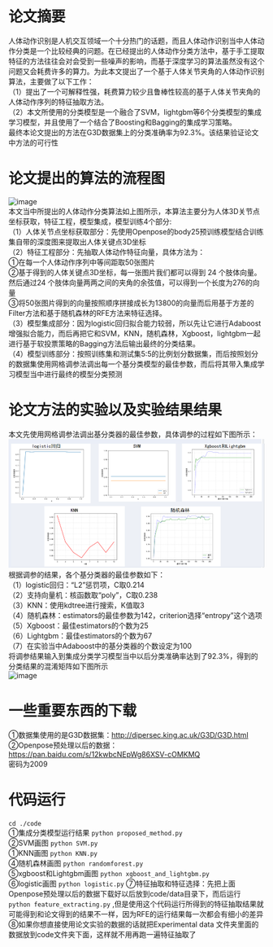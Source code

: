 # 论文摘要
人体动作识别是人机交互领域一个十分热门的话题，而且人体动作识别当中人体动作分类是一个比较经典的问题。在已经提出的人体动作分类方法中，基于手工提取特征的方法往往会对会受到一些噪声的影响，而基于深度学习的算法虽然没有这个问题又会耗费许多的算力。为此本文提出了一个基于人体关节夹角的人体动作识别算法，主要做了以下工作：  
（1）提出了一个可解释性强，耗费算力较少且鲁棒性较高的基于人体关节夹角的人体动作序列的特征抽取方法。  
（2）本文所使用的分类模型是一个融合了SVM，lightgbm等6个分类模型的集成学习模型，并且使用了一个结合了Boosting和Bagging的集成学习策略。  
最终本论文提出的方法在G3D数据集上的分类准确率为92.3%。该结果验证论文中方法的可行性  

# 论文提出的算法的流程图 
![image](https://github.com/ynwu838/Human-Action-Recognition-Algorithm-via-Human-Joint-Angle/blob/main/%E5%9B%BE%E7%89%87/602c46f727825cca6fbfb01fa5a40ce.png)  
本文当中所提出的人体动作分类算法如上图所示，本算法主要分为人体3D关节点坐标获取，特征工程，模型集成，模型训练4个部分:  
（1）人体关节点坐标获取部分：先使用Openpose的body25预训练模型结合训练集自带的深度图来提取出人体关键点3D坐标  
（2）特征工程部分：先抽取人体动作特征向量，具体方法为：  
       ①在每一个人体动作序列中等间距取50张图片  
       ②基于得到的人体关键点3D坐标，每一张图片我们都可以得到 24 个肢体向量。然后通过24 个肢体向量两两之间的夹角的余弦值，可以得到一个长度为276的向量  
       ③将50张图片得到的向量按照顺序拼接成长为13800的向量而后用基于方差的Filter方法和基于随机森林的RFE方法来特征选择。  
（3）模型集成部分：因为logistic回归拟合能力较弱，所以先让它进行Adaboost增强拟合能力，而后再把它和SVM，KNN，随机森林，Xgboost，lightgbm一起进行基于软投票策略的Bagging方法后输出最终的分类结果。    
（4）模型训练部分：按照训练集和测试集5:5的比例划分数据集，而后按照划分的数据集使用网格调参法调出每一个基分类模型的最佳参数，而后将其带入集成学习模型当中进行最终的模型分类预测  
# 论文方法的实验以及实验结果结果  
本文先使用网格调参法调出基分类器的最佳参数，具体调参的过程如下图所示：![image](https://github.com/ynwu838/Excellent-Graduation-project-in-STU/blob/main/%E5%9B%BE%E7%89%87/%E5%BE%AE%E4%BF%A1%E5%9B%BE%E7%89%87_20230628190416.png)  
根据调参的结果，各个基分类器的最佳参数如下：  
（1）logistic回归：“L2”惩罚项，C取0.214  
（2）支持向量机：核函数取“poly”，C取0.238  
（3）KNN：使用kdtree进行搜索，K值取3  
（4）随机森林：estimators的最佳参数为142，criterion选择“entropy”这个选项  
（5）Xgboost：最佳estimators的个数为25  
（6）Lightgbm：最佳estimators的个数为67  
（7）在实验当中Adaboost中的基分类器的个数设定为100  
将调参结果输入到集成分类学习模型当中以后分类准确率达到了92.3%，得到的分类结果的混淆矩阵如下图所示  
![image](https://github.com/ynwu838/Human-Action-Recognition-Algorithm-via-Human-Joint-Angle/blob/main/%E5%9B%BE%E7%89%87/%E5%9B%BE%E7%89%871.png) 

# 一些重要东西的下载
①数据集使用的是G3D数据集：http://dipersec.king.ac.uk/G3D/G3D.html      
②Openpose预处理以后的数据： https://pan.baidu.com/s/12kwbcNEpWg86XSV-cOMKMQ  
密码为2009  
# 代码运行
 ```cd ./code```   
①集成分类模型运行结果  ```python proposed_method.py```   
②SVM画图  ```python SVM.py```   
①KNN画图  ```python KNN.py```   
④随机森林画图  ```python randomforest.py```   
⑤xgboost和Lightgbm画图  ```python xgboost_and_lightgbm.py```   
⑥logistic画图  ```python logistic.py```
⑦特征抽取和特征选择：先把上面Openpose预处理以后的数据下载好以后放到code/data目录下，而后运行 ```python feature_extracting.py``` ,但是使用这个代码运行所得到的特征抽取结果就可能得到和论文得到的结果不一样，因为RFE的运行结果每一次都会有细小的差异    
⑧如果你想直接使用论文实验的数据的话就把Experimental data 文件夹里面的数据放到code文件夹下面，这样就不用再跑一遍特征抽取了

